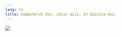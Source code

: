 ```yaml
---
lang: ro
title: Computerul dvs. chiar aici, în mâinile dvs.
---
```


<img src="Images/earth.png" />




